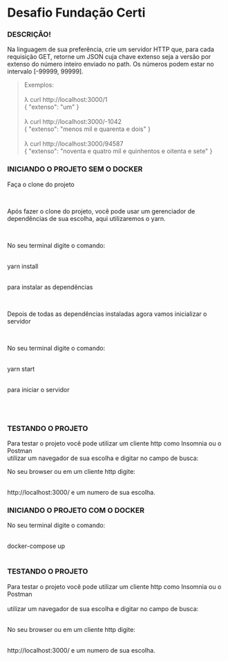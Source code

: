 <h1>Desafio Fundação Certi</h1>

<h3>DESCRIÇÃO!</h3>

<p>Na linguagem de sua preferência, crie um servidor HTTP que, para cada requisição GET, retorne um JSON cuja chave extenso seja a versão por extenso do número inteiro enviado no path. Os números podem estar no intervalo [-99999, 99999].

> Exemplos:</br></br>
λ curl http://localhost:3000/1 </br>
{ "extenso": "um" }</br></br>
λ curl http://localhost:3000/-1042</br>
{ "extenso": "menos mil e quarenta e dois" }</br></br>
λ curl http://localhost:3000/94587</br>
{ "extenso": "noventa e quatro mil e quinhentos e oitenta e sete" }</p>


<h3>INICIANDO O PROJETO SEM O DOCKER</h3>

<p>Faça o clone do projeto</p></br>

<p>Após fazer o clone do projeto, você pode usar um gerenciador de dependências de sua escolha, aqui utilizaremos o yarn.</p></br>

<p>No seu terminal digite o comando: </br></br>

yarn install </br></br>

para instalar as dependências</p></br>

<p>Depois de todas as dependências instaladas agora vamos inicializar o servidor</p></br>

<p>No seu terminal digite o comando: </br></br>

yarn start </br></br>

para iniciar o servidor</p></br></br>

<h3>TESTANDO O PROJETO</h3>

<p>Para testar o projeto você pode utilizar um cliente http como Insomnia ou o Postman </br>
utilizar um navegador de sua escolha e digitar no campo de busca: </br>

No seu browser ou em um cliente http digite: </br> </br>

http://localhost:3000/ e um numero de sua escolha.

</p>


<h3>INICIANDO O PROJETO COM O DOCKER</h3>

<p>No seu terminal digite o comando: </br></br>

docker-compose up </br></br>

</p>

<h3>TESTANDO O PROJETO</h3>

<p>Para testar o projeto você pode utilizar um cliente http como Insomnia ou o Postman </br></br>
utilizar um navegador de sua escolha e digitar no campo de busca: </br></br>

No seu browser ou em um cliente http digite: </br> </br>

http://localhost:3000/ e um numero de sua escolha.

</p>
